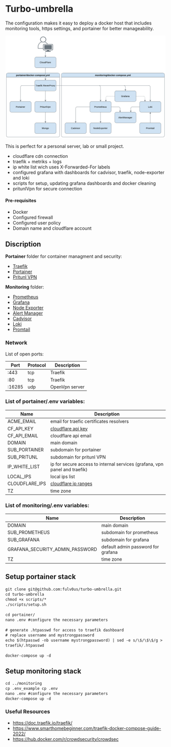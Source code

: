# Turbo-umbrella
The configuration makes it easy to deploy a docker host that includes monitoring tools, https settings, and portainer for better manageability.

![turbo-umprella docker diagram](/diagram.png)

This is perfect for a personal server, lab or small project.

  - cloudflare cdn connection
  - traefik  + metriks + logs
  - ip white list wich uses X-Forwarded-For labels
  - configured grafana with dashboards for cadvisor, traefik, node-exporter and loki 
  - scripts for setup, updating grafana dashboards and docker cleaning
  - pritunlVpn for secure connection

#### Pre-requisites
 - Docker
 - Сonfigured firewall
 - Сonfigured user policy
 - Domain name and cloudflare account

## Discription
**Portainer** folder for container managment and security:
 - [Traefik](https://github.com/traefik/traefik)
 - [Portainer](https://github.com/portainer/portainer)
 - [Pritunl VPN](https://docs.pritunl.com/docs)

**Monitoring** folder:
 - [Prometheus](https://prometheus.io/docs/introduction/overview/)
 - [Grafana](https://grafana.com/docs/grafana/latest/)
 - [Node Exporter](https://github.com/prometheus/node_exporter)
 - [Alert Manager](https://prometheus.io/docs/alerting/latest/configuration/)
 - [Cadvisor](https://github.com/google/cadvisor)
 - [Loki](https://grafana.com/docs/loki/latest/)
 - [Promtail](https://grafana.com/docs/loki/latest/clients/promtail/)

### Network

List of open ports:

| Port | Protocol | Description |
| --- | --- | --- |
| :443 | tcp | Traefik | 
| :80 | tcp | Traefik | 
| :16285 | udp | OpenVpn server | 

### List of portainer/.env variables:

| Name |  Description |
| ---|  --- |
| ACME_EMAIL | email for traefic certificates resolvers  |
| CF_API_KEY |  [cloudflare api key](https://developers.cloudflare.com/analytics/graphql-api/getting-started/authentication/api-key-auth/) |
| CF_API_EMAIL | cloudflare api email |
| DOMAIN | main domain |
| SUB_PORTAINER | subdomain for portainer |
| SUB_PRITUNL | subdomain for pritunl VPN |
| IP_WHITE_LIST | ip for secure access to internal services (grafana, vpn panel and traefik) |
| LOCAL_IPS | local ips list |
| CLOUDFLARE_IPS | [cloudflare ip ranges](https://www.cloudflare.com/ips/) |
| TZ | time zone |

### List of monitoring/.env variables:

| Name |  Description |
| ---|  --- |
| DOMAIN | main domain |
| SUB_PROMETHEUS | subdomain for prometheus |
| SUB_GRAFANA | subdomain for grafana |
| GRAFANA_SECURITY_ADMIN_PASSWORD | default admin password for grafana |
| TZ | time zone |

## Setup portainer stack

```
git clone git@github.com:fulv0us/turbo-umbrella.git
cd turbo-umbrella
chmod +x scripts/*
./scripts/setup.sh

cd portainer/
nano .env #configure the necessary parameters

# generate .htpasswd for access to traefik dashboard
# replace username and mystrongpassword
echo $(htpasswd -nb username mystrongpassword) | sed -e s/\$/\$\$/g > traefik/.htpasswd

docker-compose up -d
```

## Setup monitoring stack

```
cd ../monitoring
cp .env_example cp .env
nano .env #configure the necessary parameters
docker-compose up -d

```

### Useful Resources

- https://doc.traefik.io/traefik/
- https://www.smarthomebeginner.com/traefik-docker-compose-guide-2022/
- https://hub.docker.com/r/crowdsecurity/crowdsec